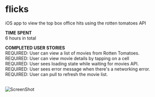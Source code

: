flicks
======
iOS app to view the top box office hits using the rotten tomatoes API

<b>TIME SPENT</b><br> 
6 hours in total<br>

<b>COMPLETED USER STORIES</b><br>
REQUIRED: User can view a list of movies from Rotten Tomatoes. <br>
REQUIRED: User can view movie details by tapping on a cell<br>
REQUIRED: User sees loading state while waiting for movies API.<br> 
REQUIRED: User sees error message when there's a networking error. <br>
REQUIRED: User can pull to refresh the movie list.<br>
<br>

![ScreenShot](https://raw.github.com/priyankaavj/flicks/master/flicks.gif)
